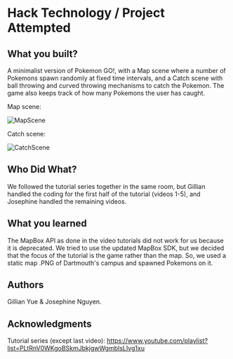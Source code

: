 # Hack Technology / Project Attempted


## What you built? 

A minimalist version of Pokemon GO!, with a Map scene where a number of Pokemons spawn randomly at fixed time intervals, and a Catch scene with ball throwing and curved throwing mechanisms to catch the Pokemon. The game also keeps track of how many Pokemons the user has caught.

Map scene:

![MapScene](https://user-images.githubusercontent.com/50053540/134088863-7b169c8b-5cb6-47e2-a6c4-7962d4264235.PNG)

Catch scene:

![CatchScene](https://user-images.githubusercontent.com/50053540/134088295-893a412c-1e46-4248-b777-162cd486f2e0.png)

## Who Did What?

We followed the tutorial series together in the same room, but Gillian handled the coding for the first half of the tutorial (videos 1-5), and Josephine handled the remaining videos.

## What you learned

The MapBox API as done in the video tutorials did not work for us because it is deprecated. We tried to use the updated MapBox SDK, but we decided that the focus of the tutorial is the game rather than the map. So, we used a static map .PNG of Dartmouth's campus and spawned Pokemons on it.

## Authors

Gillian Yue & Josephine Nguyen.

## Acknowledgments

Tutorial series (except last video): https://www.youtube.com/playlist?list=PLtRnV0WKgoBSkmJbkjgwWgmbIsLIvg1xu

